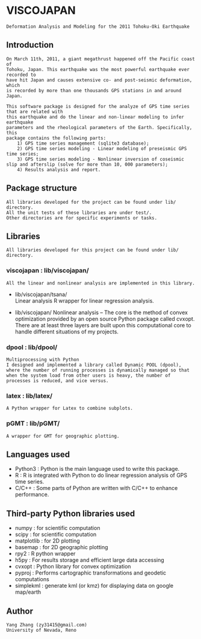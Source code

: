 #	VISCOJAPAN

	Deformation Analysis and Modeling for the 2011 Tohoku-Oki Earthquake


##	Introduction

	On March 11th, 2011, a giant megathrust happened off the Pacific coast of 
	Tohoku, Japan. This earthquake was the most powerful earthquake ever recorded to 
	have hit Japan and causes extensive co- and post-seismic deformation, which
	is recorded by more than one thousands GPS stations in and around Japan.

	This software package is designed for the analyze of GPS time series that are related with
	this earthquake and do the linear and non-linear modeling to infer earthquake 
	parameters and the rheological parameters of the Earth. Specifically, this
	package contains the following parts:
		1) GPS time series management (sqlite3 database);  
		2) GPS time series modeling­ - Linear modeling of pre­seismic GPS time series;  
		3) GPS time series modeling - Nonlinear inversion of co­seismic slip and afterslip (solve for more than 10, 000 parameters);			
		4) Results analysis and report.  


## Package structure
	All libraries developed for the project can be found under lib/ directory.
	All the unit tests of these libraries are under test/.
	Other directories are for specific experiments or tasks.

## Libraries
	All libraries developed for this project can be found under lib/ directory.

### viscojapan : lib/viscojapan/­ 
	All the linear and nonlinear analysis are implemented in this library.
	
*	lib/viscojapan/tsana/	
	Linear analysis ­R wrapper for linear regression analysis.

*	lib/viscojapan/
	Nonlinear analysis – The core is the method of convex optimization 
	provided by an open source Python package called cvxopt. There are at
	least three layers are built upon this computational core to handle
	different situations of my projects.

### dpool : lib/dpool/ ­ 
	Multiprocessing with Python
	I designed and implemented a library called Dynamic POOL (dpool),
	where the number of running processes is dynamically managed so that
	when the system load from other users is heavy, the number of
	processes is reduced, and vice versus.

###	latex ­: lib/latex/
	A Python wrapper for Latex to combine subplots.

###	pGMT : lib/pGMT/
	A wrapper for GMT for geographic plotting.


##	Languages used

* 	Python3 : Python is the main language used to write this package.
* 	R	 	  : R is integrated with Python to do linear regression analysis of 
				GPS time series.
* 	C/C++   : Some parts of Python are written with C/C++ to enhance 
				performance.

## Third-party Python libraries used

* 	numpy : for scientific computation
* 	scipy : for scientific computation
* 	matplotlib : for 2D plotting
* 	basemap : for 2D geographic plotting
* 	rpy2 : R python wrapper
* 	h5py : For results storage and efficient large data accessing
* 	cvxopt : Python library for convex optimization
* 	pyproj : Performs cartographic transformations and geodetic computations
* 	simplekml : generate kml (or kmz) for displaying data on google map/earth	


##	Author

	Yang Zhang (zy31415@gmail.com)
	University of Nevada, Reno
